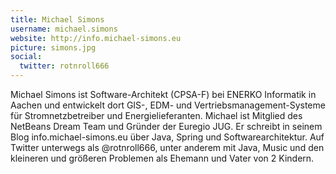 ```yaml
---
title: Michael Simons
username: michael.simons
website: http://info.michael-simons.eu
picture: simons.jpg
social:
  twitter: rotnroll666
---
```

Michael Simons ist Software-Architekt (CPSA-F) bei ENERKO Informatik in Aachen und entwickelt dort GIS-, EDM- und Vertriebsmanagement-Systeme für Stromnetzbetreiber und Energielieferanten. Michael ist Mitglied des NetBeans Dream Team und Gründer der Euregio JUG. Er schreibt in seinem Blog info.michael-simons.eu über Java, Spring und Softwarearchitektur. Auf Twitter unterwegs als @rotnroll666, unter anderem mit Java, Music und den kleineren und größeren Problemen als Ehemann und Vater von 2 Kindern.
